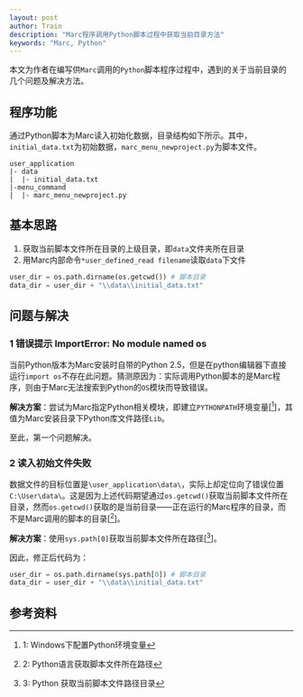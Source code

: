 ```yaml
---
layout: post
author: Train
description: "Marc程序调用Python脚本过程中获取当前目录方法"
keywords: "Marc, Python"
---
```


本文为作者在编写供`Marc`调用的`Python`脚本程序过程中，遇到的关于当前目录的几个问题及解决方法。

## 程序功能

通过Python脚本为Marc读入初始化数据，目录结构如下所示。其中，`initial_data.txt`为初始数据，`marc_menu_newproject.py`为脚本文件。

```
user_application
|- data
|  |- initial_data.txt
|-menu_command
|  |- marc_menu_newproject.py
```

## 基本思路

1. 获取当前脚本文件所在目录的上级目录，即`data`文件夹所在目录
2. 用Marc内部命令`*user_defined_read filename`读取`data`下文件

```python
user_dir = os.path.dirname(os.getcwd()) # 脚本目录
data_dir = user_dir + "\\data\\initial_data.txt"
```

## 问题与解决

### 1 错误提示 ImportError: No module named os

当前Python版本为Marc安装时自带的Python 2.5，但是在python编辑器下直接运行`import os`不存在此问题。猜测原因为：实际调用Python脚本的是Marc程序，则由于Marc无法搜索到Python的`OS`模块而导致错误。

**解决方案**：尝试为Marc指定Python相关模块，即建立`PYTHONPATH`环境变量[[^1]]，其值为Marc安装目录下Python库文件路径`Lib`。

至此，第一个问题解决。

### 2 读入初始文件失败

数据文件的目标位置是`\user_application\data\`，实际上却定位向了错误位置`C:\User\data\`。这是因为上述代码期望通过`os.getcwd()`获取当前脚本文件所在目录，然而`os.getcwd()`获取的是当前目录——正在运行的Marc程序的目录，而不是Marc调用的脚本的目录[[^2]]。

**解决方案**：使用`sys.path[0]`获取当前脚本文件所在路径[[^3]]。

因此，修正后代码为：

```python
user_dir = os.path.dirname(sys.path[0]) # 脚本目录
data_dir = user_dir + "\\data\\initial_data.txt"
```

## 参考资料

[^1]: 1: Windows下配置Python环境变量[](http://www.cnblogs.com/qiyeshublog/archive/2012/01/24/2329162.html)
[^2]: 2: Python语言获取脚本文件所在路径[](http://blog.csdn.net/bupteinstein/article/details/6534177)
[^3]: 3: Python 获取当前脚本文件路径目录[](http://www.cnblogs.com/pchgo/archive/2011/09/19/2181248.html)